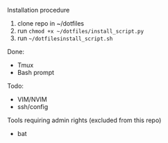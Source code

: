 Installation procedure
1. clone repo in ~/dotfiles
2. run `chmod +x ~/dotfiles/install_script.py`
3. run `~/dotfilesinstall_script.sh`

Done:
* Tmux
* Bash prompt

Todo:
* VIM/NVIM
* ssh/config

Tools requiring admin rights (excluded from this repo)
* bat
